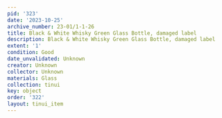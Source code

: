 ```yaml
---
pid: '323'
date: '2023-10-25'
archive_number: 23-01/1-1-26
title: Black & White Whisky Green Glass Bottle, damaged label
description: Black & White Whisky Green Glass Bottle, damaged label
extent: '1'
condition: Good
date_unvalidated: Unknown
creator: Unknown
collector: Unknown
materials: Glass
collection: tinui
key: object
order: '322'
layout: tinui_item
---
```

